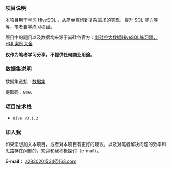 ### 项目说明

本项目用于学习 HiveSQL ，从简单查询到复杂需求的实现，提升 SQL 能力等等，笔者自学练习项目。

项目中的题目以及数据均来源于尚硅谷官方：[尚硅谷大数据HiveSQL练习题，HQL案例大全](https://www.bilibili.com/video/BV1og4y1w7W3/?vd_source=01e14d912d4b0851fa122ae5b142e08f)

**仅作为笔者学习分享，不提供任何商业用途。**

### 数据集说明

数据集链接：[数据集](https://pan.baidu.com/s/14x7OhJoOCpQv76kbGasing)

提取码：`8m66`

### 项目技术栈

- `Hive v3.1.2` 

### 加入我

如果您想加入本项目，或者对本项目有更好的建议，以及对笔者解决问题的效率和思路存在问题的，欢迎和我积极探讨（e-mail）。

**E-mail：** a2830201534@163.com